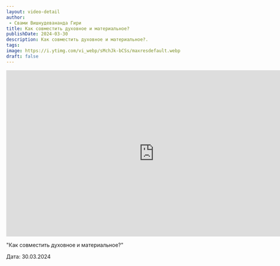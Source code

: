 ```yaml
---
layout: video-detail
author:
 - Свами Вишнудевананда Гири
title: Как совместить духовное и материальное?
publishDate: 2024-03-30
description: Как совместить духовное и материальное?. 
tags: 
image: https://i.ytimg.com/vi_webp/sMchJk-bCSs/maxresdefault.webp
draft: false
---
```


<iframe width="790" height="444" src="https://www.youtube.com/embed/sMchJk-bCSs" frameborder="0" allowfullscreen=""></iframe> 

  "Как совместить духовное и материальное?"

 Дата: 30.03.2024

  

 